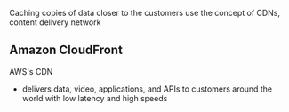 Caching copies of data closer to the customers use the concept of CDNs, content delivery network

## Amazon CloudFront
AWS's CDN
- delivers data, video, applications, and APIs to customers around the world with low latency and high speeds

